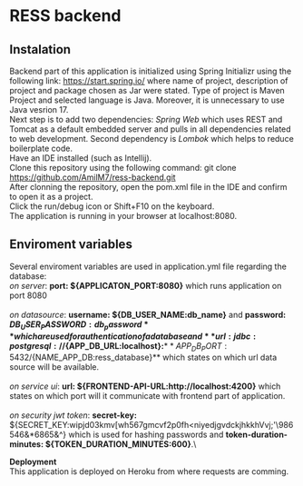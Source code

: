 # RESS backend

## Instalation

Backend part of this application is initialized using Spring  Initializr using the following link: https://start.spring.io/ where name of project, description of project and package chosen as Jar were stated. Type of project is Maven Project and selected language is Java. Moreover, it is unnecessary to use Java vesrion 17. \
Next step is to add two dependencies: *Spring Web* which uses REST and Tomcat as a default embedded server and pulls in all dependencies related to web development. Second dependency is *Lombok* which helps to reduce boilerplate code. \
Have an IDE installed (such as Intellij). \
Clone this repository using the following command: git clone https://github.com/AmilM7/ress-backend.git \
After clonning the repository, open the pom.xml file in the IDE and confirm to open it as a project. \
Click the run/debug icon or Shift+F10 on the keyboard. \
The application is running in your browser at localhost:8080. 

## Enviroment variables

Several enviroment variables are used in application.yml file regarding the database: \
*on server*: **port: ${APPLICATON_PORT:8080}** which runs application on port 8080 \
\
*on datasource*: **username: ${DB_USER_NAME:db_name}** and  **password: ${DB_USER_PASSWORD:db_password}** which are used for authentication of a database and 
**url: jdbc:postgresql://${APP_DB_URL:localhost}:**${**APP_DB_PORT:5432}/${NAME_APP_DB:ress_database}** which states on which url data source will be available.\
\
*on service ui*: **url: ${FRONTEND-API-URL:http://localhost:4200}** which states on which port will it communicate with frontend part of application.\
\
*on security jwt token*: **secret-key:** ${SECRET_KEY:wipjd03kmv[wh567gmcvf2p0fh<niyedjgvdckjhkkhVvj;'\986546&*6865&^} which is used for hashing passwords and 
**token-duration-minutes: ${TOKEN_DURATION_MINUTES:600}**.\

**Deployment**\
This application is deployed on Heroku from where requests are comming. 
